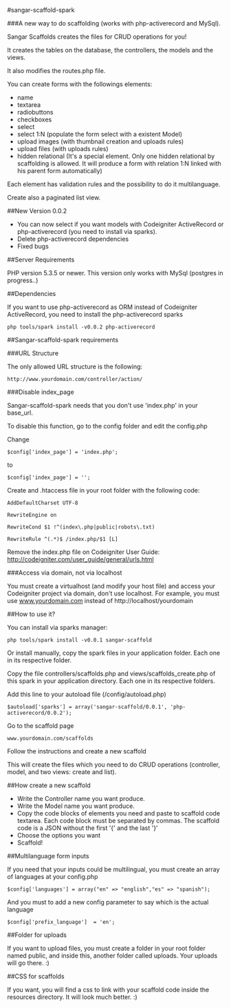 #sangar-scaffold-spark

###A new way to do scaffolding (works with php-activerecord and MySql).

Sangar Scaffolds creates the files for CRUD operations for you!

It creates the tables on the database, the controllers, the models and the views.

It also modifies the routes.php file.

You can create forms with the followings elements:

- name
- textarea
- radiobuttons
- checkboxes
- select
- select 1:N (populate the form select with a existent Model)
- upload images (with thumbnail creation and uploads rules)
- upload files (with uploads rules)
- hidden relational (It's a special element. Only one hidden relational by scaffolding is allowed. It will produce a form with relation 1:N linked with his parent form automatically)

Each element has validation rules and the possibility to do it multilanguage.

Create also a paginated list view.

##New Version 0.0.2
- You can now select if you want models with Codeigniter ActiveRecord or php-activerecord (you need to install via sparks).
- Delete php-activerecord dependencies
- Fixed bugs

##Server Requirements

PHP version 5.3.5 or newer.
This version only works with MySql (postgres in progress..)


##Dependencies

If you want to use php-activerecord as ORM instead of Codeigniter ActiveRecord, you need to install the php-activerecord sparks

	php tools/spark install -v0.0.2 php-activerecord


##Sangar-scaffold-spark requirements

###URL Structure

The only allowed URL structure is the following:

    http://www.yourdomain.com/controller/action/



###Disable index_page

Sangar-scaffold-spark needs that you don't use 'index.php' in your base_url.

To disable this function, go to the config folder and edit the config.php



Change

    $config['index_page'] = 'index.php';

to

    $config['index_page'] = '';




Create and .htaccess file in your root folder with the following code:


	AddDefaultCharset UTF-8

	RewriteEngine on

	RewriteCond $1 !^(index\.php|public|robots\.txt)

	RewriteRule ^(.*)$ /index.php/$1 [L]



Remove the index.php file on Codeigniter User Guide: http://codeigniter.com/user_guide/general/urls.html


###Access via domain, not via localhost

You must create a virtualhost (and modify your host file) and access your Codeigniter project via domain, don't use localhost. 
For example, you must use www.yourdomain.com instead of http://localhost/yourdomain


##How to use it?

You can install via sparks manager:

	php tools/spark install -v0.0.1 sangar-scaffold 


Or install manually, copy the spark files in your application folder. Each one in its respective folder.



Copy the file controllers/scaffolds.php and views/scaffolds_create.php of this spark in your application directory. Each one in its respective folders.

Add this line to your autoload file (/config/autoload.php)

	$autoload['sparks'] = array('sangar-scaffold/0.0.1', 'php-activerecord/0.0.2');


Go to the scaffold page

	www.yourdomain.com/scaffolds

Follow the instructions and create a new scaffold

This will create the files which you need to do CRUD operations (controller, model, and two views: create and list).



##How create a new scaffold

- Write the Controller name you want produce.
- Write the Model name you want produce.
- Copy the code blocks of elements you need and paste to scaffold code textarea. Each code block must be separated by commas. The scaffold code is a JSON without the first '{' and the last '}'
- Choose the options you want
- Scaffold!



##Multilanguage form inputs

If you need that your inputs could be multilingual, you must create an array of languages at your config.php
    
    $config['languages'] = array("en" => "english","es" => "spanish");

And you must to add a new config parameter to say which is the actual language

	$config['prefix_language']	= 'en';


##Folder for uploads

If you want to upload files, you must create a folder in your root folder named public, and inside this, another folder called uploads. Your uploads will go there. :)


##CSS for scaffolds

If you want, you will find a css to link with your scaffold code inside the resources directory. It will look much better. :)



